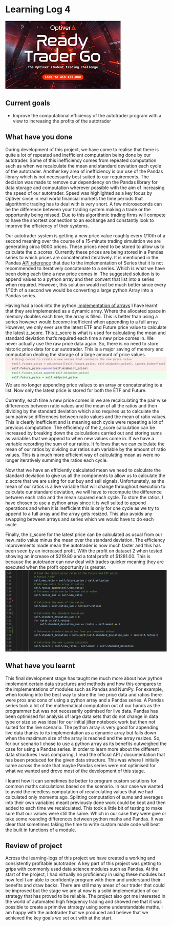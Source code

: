 # Learning Log 4
![Ready Trader Go](/assets/images/ready-trader-go.jpg)

## Current goals
- Improve the computational efficiency of the autotrader program with a view to increasing the profits of the autotrader

## What have you done
During development of this project, we have come to realise that there is quite a lot of repeated and inefficient computation being done by our autotrader. Some of this inefficiency comes from repeated computation such as when we recalculate the mean and standard deviation each cycle of the autotrader. Another key area of inefficiency is our use of the Pandas library which is not necessarily best suited to our requirements. The decision was made to remove our dependency on the Pandas library for data storage and computation wherever possible with the aim of increasing the speed of our autotrader. Speed was highlighted as a key focus by Optiver since in real world financial markets the time periods that algorithmic trading has to deal with is very short. A few microseconds can be the difference between your trading system making a trade or the opportunity being missed. Due to this algorithmic trading firms will compete to have the shortest connection to an exchange and constantly look to improve the efficiency of their systems.

Our autotrader system is getting a new price value roughly every 1/10th of a second meaning over the course of a 15-minute trading simulation we are generating circa 9000 prices. These prices need to be stored to allow us to calculate the z_scores. Currently these prices are being stored in a Pandas series to which prices are concatenated iteratively. It is mentioned in the Pandas [API reference](https://pandas.pydata.org/docs/reference/api/pandas.concat.html) that due to the implementation of Series that it is not recommended to iteratively concatenate to a series. Which is what we have been doing each time a new price comes in. The suggested solution is to append values to a python array and then convert that list into a series when required. However, this solution would not be much better since every 1/10th of a second we would be converting a large python Array into a Pandas series.

Having had a look into the python [implementation of arrays](https://www.geeksforgeeks.org/internal-working-of-list-in-python/) I have learnt that they are implemented as a dynamic array. Where the allocated space in memory doubles each time, the array is filled. This is better than using a series however would become inefficient when appending to a full array. However, we only ever use the latest ETF and Future price value to calculate the latest z_score. This z_score is what is used for calculating the mean and standard deviation that’s required each time a new price comes in. We never actually use the raw price data again. So, there is no need to store historic price data for our autotrader. This is a major saving of memory and computation dealing the storage of a large amount of price values.
![stopped storing historical price data](/assets/images/stopped_recording_prices.png)<br>
We are no longer appending price values to an array or concatenating to a list. Now only the latest price is stored for both the ETF and Future.

Currently, each time a new price comes in we are recalculating the pair wise differences between ratio values and the mean of all the ratios and then dividing by the standard deviation which also requires us to calculate the sum pairwise differences between ratio values and the mean of ratio values. This is clearly inefficient and is meaning each cycle were repeating a lot of previous computation. The efficiency of the z_score calculation can be increased by breaking down the calculations carried out and storing sums as variables that we append to when new values come in. If we have a variable recording the sum of our ratios. It follows that we can calculate the mean of our ratios by dividing our ratios sum variable by the amount of ratio values. This is a much more efficient way of calculating mean as were no longer iteratively summing the ratios each cycle.

Now that we have an efficiently calculated mean we need to calculate the standard deviation to give us all the components to allow us to calculate the z_score that we are using for our buy and sell signals. Unfortunately, as the mean of our ratios is a live variable that will change throughout execution to calculate our standard deviation, we will have to recompute the difference between each ratio and the mean squared each cycle. To store the ratios, I have chosen to use a python array since it is well suited to append operations and when it is inefficient this is only for one cycle as we try to append to a full array and the array gets resized. This also avoids any swapping between arrays and series which we would have to do each cycle.

Finally, the z_score for the latest price can be calculated as usual from our new_ratio value minus the mean over the standard deviation. The efficiency improvements made mean the autotrader is now much faster and this has been seen by an increased profit. With the profit on dataset 2 when tested showing an increase of $219.80 and a total profit of $1281.00. This is because the autotrader can now deal with trades quicker meaning they are executed when the profit opportunity is greater.
![calculating z_score with greater efficiency](/assets/images/improved_calculations.png)

## What have you learnt
This final development stage has taught me much more about how python implement certain data structures and methods and how this compares to the implementations of modules such as Pandas and NumPy. For example, when looking into the best way to store the live price data and ratios there were pros and cons of using a python array and a Pandas series. A Pandas series took a lot of the mathematical computation out of our hands as the programmer but was not necessarily optimised for live data. Pandas has been optimised for analysis of large data sets that do not change in data type or size so was ideal for our initial jilter notebook work but then not suited for the live scenario. The python array is very good for appending live data thanks to its implementation as a dynamic array but falls down when the maximum size of the array is reached and the array resizes. So, for our scenario I chose to use a python array as its benefits outweighed the case for using a Pandas series. In order to learn more about the different data structures I was comparing, I read the official API / documentation that has been produced for the given data structure. This was where I initially came across the note that maybe Pandas series were not optimised for what we wanted and drove most of the development of this stage.

I learnt how it can sometimes be better to program custom solutions for common maths calculations based on the scenario. In our case we wanted to avoid the needless computation of recalculating values that we had calculated only moments ago. Splitting computation of sums and averages into their own variables meant previously done work could be kept and then added to each time we recalculated. This took a little bit of testing to make sure that our values were still the same. Which in our case they were give or take some rounding differences between python maths and Pandas. It was clear that sometimes taking the time to write custom made code will beat the built in functions of a module.

## Review of project
Across the learning-logs of this project we have created a working and consistently profitable autotrader. A key part of this project was getting to grips with commonly used data science modules such as Pandas. At the start of the project, I had virtually no proficiency in using these modules but now feel I am able to confidently program with them and understand their benefits and draw backs. There are still many areas of our trader that could be improved but the stage we are at now is a solid implementation of our strategy that has proved to be reliable. The project also got me interested in the world of automated high frequency trading and showed me that it was possible to create a primitive strategy using some understandable maths. I am happy with the autotrader that we produced and believe that we achieved the key goals we set out with at the start.